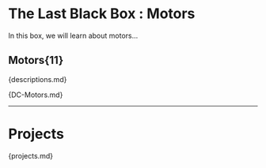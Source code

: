 # The Last Black Box : Motors
In this box, we will learn about motors...

## Motors{11}
{descriptions.md}

{DC-Motors.md}

---

# Projects
{projects.md}
